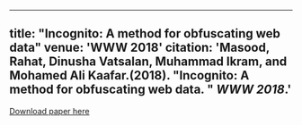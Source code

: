 
---
title: "Incognito: A method for obfuscating web data"
venue: 'WWW 2018'
citation: 'Masood, Rahat, Dinusha Vatsalan, Muhammad Ikram, and Mohamed Ali Kaafar.(2018). &quot;Incognito: A method for obfuscating web data. &quot; <i>WWW 2018</i>.'
---
[Download paper here](https://dl.acm.org/doi/abs/10.1145/3178876.3186093)

